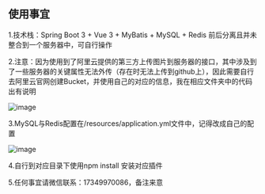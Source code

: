 ## 使用事宜

1.技术栈：Spring Boot 3 + Vue 3 + MyBatis + MySQL + Redis 前后分离且并未整合到一个服务器中，可自行操作

2.注意：因为使用到了阿里云提供的第三方上传图片到服务器的接口，其中涉及到了一些服务器的关键属性无法外传（存在时无法上传到github上），因此需要自行去阿里云官网创建Bucket，并使用自己的对应的信息，我在相应文件夹中的代码出有说明

![image](https://github.com/JhcZ/big-event/edit/master/image-20240410122412509.png)


3.MySQL与Redis配置在/resources/application.yml文件中，记得改成自己的配置

![image](https://github.com/JhcZ/big-event/edit/master/image-20240410122455337.png)



4.自行到对应目录下使用npm install 安装对应插件

5.任何事宜请微信联系：17349970086，备注来意
